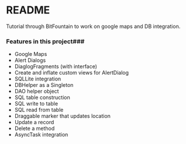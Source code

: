 # README #

Tutorial through BitFountain to work on google maps and DB integration. 

### Features in this project###

* Google Maps
* Alert Dialogs
* DiaglogFragments (with interface)
* Create and inflate custom views for AlertDialog
* SQLLite integration
* DBHelper as a Singleton
* DAO helper object
* SQL table construction
* SQL write to table
* SQL read from table
* Draggable marker that updates location
* Update a record
* Delete a method
* AsyncTask integration
